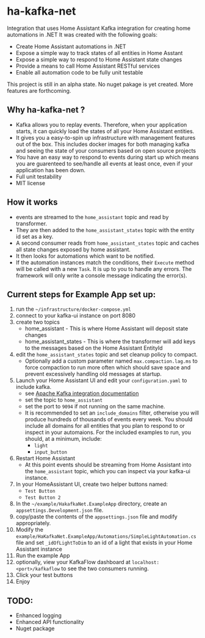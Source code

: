 # ha-kafka-net
Integration that uses Home Assistant Kafka integration for creating home automations in .NET
It was created with the following goals:
* Create Home Assistant automations in .NET
* Expose a simple way to track states of all entities in Home Asstant
* Expose a simple way to respond to Home Assistant state changes
* Provide a means to call Home Assistant RESTful services
* Enable all automation code to be fully unit testable

This project is still in an alpha state. No nuget pakage is yet created. More features are forthcoming.

## Why ha-kafka-net ?
* Kafka allows you to replay events. Therefore, when your application starts, it can quickly load the states of all your Home Assistant entities.
* It gives you a easy-to-spin up infrastructure with management features out of the box. This includes docker images for both managing kafka and seeing the state of your consumers based on open source projects
* You have an easy way to respond to events during start up which means you are guarenteed to see/handle all events at least once, even if your application has been down.
* Full unit testability
* MIT license

## How it works
* events are streamed to the `home_assistant` topic and read by transformer.
* They are then added to the `home_assistant_states` topic with the entity id set as a key.
* A second consumer reads from `home_assistant_states` topic and caches all state changes exposed by home assistant.
* It then looks for automations which want to be notified.
* If the automation instances match the conditions, their `Execute` method will be called with a new `Task`. It is up to you to handle any errors. The framework will only write a console message indicating the error(s).

## Current steps for Example App set up:
1. run the `~/infrastructure/docker-compose.yml`
2. connect to your kafka-ui instance on port 8080
3. create two topics
   - home_assistant - This is where Home Assistant will deposit state changes
   - home_assistant_states - This is where the transformer will add keys to the messages based on the Home Assistant EntityId
4. edit the `home_assistant_states` topic and set cleanup policy to compact.
   - Optionally add a custom parameter named `max.compaction.lag.ms` to force compaction to run more often which should save space and prevent excessively handling old messages at startup.
5. Launch your Home Assistant UI and edit your `configuration.yaml` to include kafka.
   - see [Apache Kafka integration documentation](https://www.home-assistant.io/integrations/apache_kafka/)
   - set the topic to `home_assistant`
   - set the port to `9094` if not running on the same machine.
   - It is recommended to set an `include_domains` filter, otherwise you will produce hundreds of thousands of events every week. You should include all domains for all entities that you plan to respond to or inspect in your automaions. For the included examples to run, you should, at a minimum, include:
     - `light`
     - `input_button`
7. Restart Home Assistant
   - At this point events should be streaming from Home Assistant into the `home_assistant` topic, which you can inspect via your kafka-ui instance.
9. In your HomeAssistant UI, create two helper buttons named:
   - `Test Button`
   - `Test Button 2`
10. In the `~/example/HakafkaNet.ExampleApp` directory, create an `appsettings.Development.json` file.
11. copy/paste the contents of the `appsettings.json` file and modify appropriately.
12. Modify the `example/HaKafkaNet.ExampleApp/Automations/SimpleLightAutomation.cs` file and set `_idOfLightToDim` to an id of a light that exists in your Home Assistant instance
13. Run the example App
14. optionally, view your KafkaFlow dashboard at `localhost:<port>/kafkaflow` to see the two consumers running.
15. Click your test buttons
16. Enjoy

## TODO:
* Enhanced logging
* Enhanced API functionality
* Nuget package
